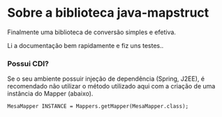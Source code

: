 # Sobre a biblioteca java-mapstruct
Finalmente uma biblioteca de conversão simples e efetiva.

Li a documentação bem rapidamente e fiz uns testes..

### Possui CDI?
Se o seu ambiente possuir injeção de dependência (Spring, J2EE), é recomendado não utilizar o método utilizado aqui com a criação de uma instância do Mapper (abaixo).
```
MesaMapper INSTANCE = Mappers.getMapper(MesaMapper.class);
```